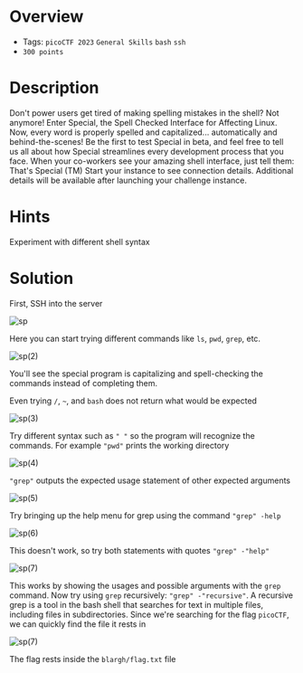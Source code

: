# Overview
- Tags: `picoCTF 2023` `General Skills` `bash` `ssh`
- `300 points`

# Description
Don't power users get tired of making spelling mistakes in the shell? Not anymore! Enter Special, the Spell Checked Interface for Affecting Linux. Now, every word is properly spelled and capitalized... automatically and behind-the-scenes! Be the first to test Special in beta, and feel free to tell us all about how Special streamlines every development process that you face. When your co-workers see your amazing shell interface, just tell them: That's Special (TM)
Start your instance to see connection details.
Additional details will be available after launching your challenge instance.

# Hints
Experiment with different shell syntax

# Solution
First, SSH into the server

![sp](https://github.com/Bsnookie9/picoCTF-2023-WriteUp/assets/106827110/cec6ed56-d193-4b12-b052-09343c342fa3)

Here you can start trying different commands like `ls`, `pwd`, `grep`, etc. 

![sp(2)](https://github.com/Bsnookie9/picoCTF-2023-WriteUp/assets/106827110/93fd5753-965c-4f26-8a8b-8e21fa2715fc)

You'll see the special program is capitalizing and spell-checking the commands instead of completing them. 

Even trying `/`, `~`, and `bash` does not return what would be expected

![sp(3)](https://github.com/Bsnookie9/picoCTF-2023-WriteUp/assets/106827110/ee6bcbcf-36d5-42ed-8834-806e7b2de7ab)

Try different syntax such as `" "` so the program will recognize the commands. For example `"pwd"` prints the working directory

![sp(4)](https://github.com/Bsnookie9/picoCTF-2023-WriteUp/assets/106827110/fdd3aa6d-dd58-46f4-bf01-9142bd24108d)

`"grep"` outputs the expected usage statement of other expected arguments

![sp(5)](https://github.com/Bsnookie9/picoCTF-2023-WriteUp/assets/106827110/ede4a5f3-e1df-4f14-83a6-99f902ee6843)

Try bringing up the help menu for grep using the command `"grep" -help`

![sp(6)](https://github.com/Bsnookie9/picoCTF-2023-WriteUp/assets/106827110/dfdfdd9e-837b-4f06-aca7-2b6b78a82daa)

This doesn't work, so try both statements with quotes `"grep" -"help"`

![sp(7)](https://github.com/Bsnookie9/picoCTF-2023-WriteUp/assets/106827110/d35fc436-2720-4831-910a-3131a591176e)

This works by showing the usages and possible arguments with the `grep` command. Now try using `grep` recursively: `"grep" -"recursive"`. A recursive grep is a tool in the bash shell that searches for text in multiple files, including files in subdirectories. Since we're searching for the flag `picoCTF`, we can quickly find the file it rests in

![sp(7)](https://github.com/Bsnookie9/picoCTF-2023-WriteUp/assets/106827110/e3e2518c-5b4d-4380-848e-6643746a89ed)

The flag rests inside the `blargh/flag.txt` file





